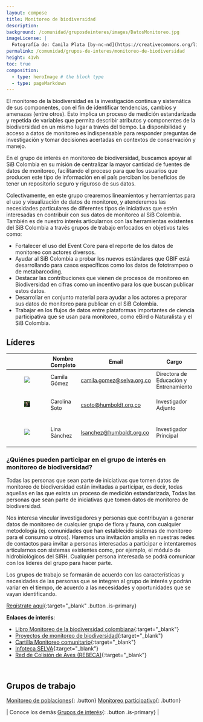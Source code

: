 ```yaml
---
layout: compose
title: Monitoreo de biodiversidad
description: 
background: /comunidad/gruposdeinteres/images/DatosMonitoreo.jpg
imageLicense: |
  Fotografía de: Camila Plata [by-nc-nd](https://creativecommons.org/licenses/by-nc-nd/2.0/)  vía [Flickr](https://www.flickr.com/photos/camisilver/14976714334/) 
permalink: /comunidad/grupos-de-interes/monitoreo-de-biodiversidad
height: 41vh
toc: true
composition:
  - type: heroImage # the block type
  - type: pageMarkdown
---
```



El monitoreo de la biodiversidad es la investigación continua y sistemática de sus componentes, con el fin de identificar tendencias, cambios y amenazas (entre otros). Esto implica un proceso de medición estandarizada y repetida de variables que permita describir atributos y componentes de la biodiversidad en un mismo lugar a través del tiempo. La disponibilidad y acceso a datos de monitoreo es indispensable para responder preguntas de investigación y tomar decisiones acertadas en contextos de conservación y manejo.

En el grupo de interés en monitoreo de biodiversidad, buscamos apoyar al SiB Colombia en su misión de centralizar la mayor cantidad de fuentes de datos de monitoreo, facilitando el proceso para que los usuarios que producen este tipo de información en el país perciban los beneficios de tener un repositorio seguro y riguroso de sus datos.

Colectivamente, en este grupo crearemos lineamientos y herramientas para el uso y visualización de datos de monitoreo, y atenderemos las necesidades particulares de diferentes tipos de iniciativas que estén interesadas en contribuir con sus datos de monitoreo al SiB Colombia. También es de nuestro interés articularnos con las herramientas existentes del SiB Colombia a través grupos de trabajo enfocados en objetivos tales como:

- Fortalecer el uso del Event Core para el reporte de los datos de monitoreo con actores diversos.
- Ayudar al SiB Colombia a probar los nuevos estándares que GBIF está desarrollando para casos específicos como los datos de fototrampeo o de metabarcoding.
- Destacar las contribuciones que vienen de procesos de monitoreo en Biodiversidad en cifras como un incentivo para los que buscan publicar estos datos.
- Desarrollar en conjunto material para ayudar a los actores a preparar sus datos de monitoreo para publicar en el SiB Colombia.
- Trabajar en los flujos de datos entre plataformas importantes de ciencia participativa que se usan para monitoreo, como eBird o Naturalista y el SiB Colombia.

## Líderes

|           | Nombre Completo    | Email                      | Cargo                                | Organización                      |
|-----------|---------------------|----------------------------|--------------------------------------|-----------------------------------|
|<figure class="image is-128x128"><img class="is-rounded" src="/comunidad/gruposdeinteres/images/CamilaGómez_Foto.jpg"></figure>| Camila Gómez       | camila.gomez@selva.org.co  | Directora de Educación y Entrenamiento | SELVA                             |
|<figure class="image is-128x128"><img class="is-rounded" src="/comunidad/gruposdeinteres/images/CarolinaSoto_Foto.JPG"></figure>| Carolina Soto      | csoto@humboldt.org.co      | Investigador Adjunto                | IAvH - Centro de Apropiación Social |
|<figure class="image is-128x128"><img class="is-rounded" src="/comunidad/gruposdeinteres/images/LinaSánchez_Foto.JPG"></figure>| Lina Sánchez       | lsanchez@humboldt.org.co   | Investigador Principal              | IAvH - Gerencia de Información Científica |


### ¿Quiénes pueden participar en el grupo de interés en monitoreo de biodiversidad?

Todas las personas que sean parte de iniciativas que tomen datos de monitoreo de biodiversidad están invitadas a participar, es decir, todas aquellas en las que exista un proceso de medición estandarizada, Todas las personas que sean parte de iniciativas que tomen datos de monitoreo de biodiversidad.

Nos interesa vincular investigadores y personas que contribuyan a generar datos de monitoreo de cualquier grupo de flora y fauna, con cualquier metodología (ej. comunidades que han establecido sistemas de monitoreo para el consumo u otros). Haremos una invitación amplia en nuestras redes de contactos para invitar a personas interesadas a participar e intentaremos articularnos con sistemas existentes como, por ejemplo, el módulo de hidrobiológicos del SIRH. Cualquier persona interesada se podrá comunicar con los líderes del grupo para hacer parte.

Los grupos de trabajo se formarán de acuerdo con las características y necesidades de las personas que se integren al grupo de interés y podrán variar en el tiempo, de acuerdo a las necesidades y oportunidades que se vayan identificando.

[Regístrate aquí](https://docs.google.com/forms/d/e/1FAIpQLSdoivgpAhKYov4i2RTXNCAozCRpzdEBxZZH7ZmYNTkk2jL7lQ/viewform?usp=header){:target="_blank" .button .is-primary}

**Enlaces de interés**:

* [Libro Monitoreo de la biodiversidad colombiana](https://repository.humboldt.org.co/entities/publication/047f4144-a9a0-4477-ab49-3d486fba7da4){:target="_blank"}
* [Proyectos de monitoreo de biodiversidad](https://boninabox.geobon.org/projects){:target="_blank"}
* [Cartilla Monitoreo comunitario](https://repository.humboldt.org.co/entities/publication/f04cb573-5b25-4ddc-82a7-8ae40afa0f8e){:target="_blank"}
* [Infoteca SELVA](https://www.selva.org.co/infoteca/){:target="_blank"}
* [Red de Colisión de Aves (REBECA)](https://rebeca-aves.com/){:target="_blank"}
<br>

## Grupos de trabajo

[Monitoreo de poblaciones](/comunidad/grupos-de-interes/monitoreo-de-biodiversidad/monitoreo-de-poblaciones){: .button}
[Monitoreo participativo](/comunidad/grupos-de-interes/monitoreo-de-biodiversidad/monitoreo-participativo){: .button}

| Conoce los demás  [Grupos de interés](/comunidad/grupos/participar-grupos-de-interes){: .button .is-primary} |
